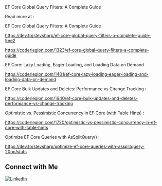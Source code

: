 EF Core Global Query Filters: A Complete Guide

Read more at :

EF Core Global Query Filters: A Complete Guide

https://dev.to/stevsharp/ef-core-global-query-filters-a-complete-guide-5ee2

https://coderlegion.com/1323/ef-core-global-query-filters-a-complete-guide

EF Core: Lazy Loading, Eager Loading, and Loading Data on Demand

https://coderlegion.com/1401/ef-core-lazy-loading-eager-loading-and-loading-data-on-demand

EF Core Bulk Updates and Deletes: Performance vs Change Tracking : 

https://coderlegion.com/1640/ef-core-bulk-updates-and-deletes-performance-vs-change-tracking

Optimistic vs. Pessimistic Concurrency in EF Core (with Table Hints) : 

https://coderlegion.com/1720/optimistic-vs-pessimistic-concurrency-in-ef-core-with-table-hints

Optimize EF Core Queries with AsSplitQuery() : 

https://dev.to/stevsharp/optimize-ef-core-queries-with-assplitquery-20on/stats

## Connect with Me

[![LinkedIn](https://img.shields.io/badge/LinkedIn-Profile-blue)](https://www.linkedin.com/in/spyros-ponaris-913a6937/)
